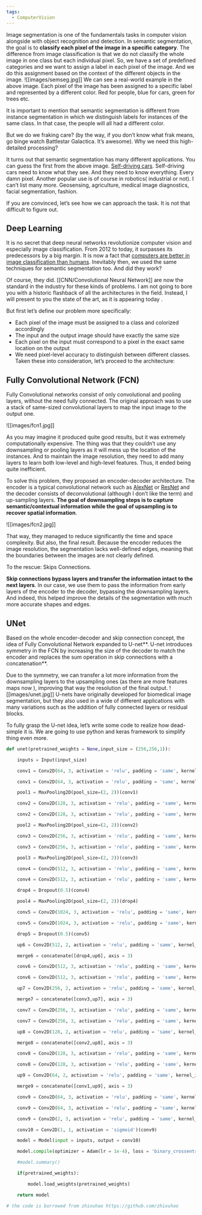 ```yaml
---
tags:
  - ComputerVision
---
```

Image segmentation is one of the fundamentals tasks in computer vision alongside with object recognition and detection. In semantic segmentation, the goal is to **classify each pixel of the image in a specific category**. The difference from image classification is that we do not classify the whole image in one class but each individual pixel. So, we have a set of predefined categories and we want to assign a label in each pixel of the image. And we do this assignment based on the context of the different objects in the image.
![[images/semseg.jpg]]
We can see a real-world example in the above image. Each pixel of the image has been assigned to a specific label and represented by a different color. Red for people, blue for cars, green for trees etc.

It is important to mention that semantic segmentation is different from instance segmentation in which we distinguish labels for instances of the same class. In that case, the people will all had a different color.

But we do we fraking care? (by the way, if you don’t know what frak means, go binge watch Battlestar Galactica. It’s awesome). Why we need this high-detailed processing?

It turns out that semantic segmentation has many different applications. You can guess the first from the above image. [Self-driving cars](https://theaisummer.com/Self_driving_cars/). Self-driving cars need to know what they see. And they need to know everything. Every damn pixel. Another popular use is of course in robotics( industrial or not). I can’t list many more. Geosensing, agriculture, medical image diagnostics, facial segmentation, fashion.

If you are convinced, let’s see how we can approach the task. It is not that difficult to figure out.
## Deep Learning
It is no secret that deep neural networks revolutionize computer vision and especially image classification. From 2012 to today, it surpasses its predecessors by a big margin. It is now a fact that [computers are better in image classification than humans](https://www.theguardian.com/global/2015/may/13/baidu-minwa-supercomputer-better-than-humans-recognising-images). Inevitably then, we used the same techniques for semantic segmentation too. And did they work?

Of course, they did. [[CNN/Convolutional Neural Network]] are now the standard in the industry for these kinds of problems. I am not going to bore you with a historic flashback of all the architectures in the field. Instead, I will present to you the state of the art, as it is appearing today .

But first let’s define our problem more specifically:
- Each pixel of the image must be assigned to a class and colorized accordingly
- The input and the output image should have exactly the same size
- Each pixel on the input must correspond to a pixel in the exact same location on the output
- We need pixel-level accuracy to distinguish between different classes.
Taken these into consideration, let’s proceed to the architecture:
## Fully Convolutional Network (FCN)
Fully Convolutional networks consist of only convolutional and pooling layers, without the need fully connected. The original approach was to use a stack of same-sized convolutional layers to map the input image to the output one.

![[images/fcn1.jpg]]

As you may imagine it produced quite good results, but it was extremely computationally expensive. The thing was that they couldn’t use any downsampling or pooling layers as it will mess up the location of the instances. And to maintain the image resolution, they need to add many layers to learn both low-level and high-level features. Thus, it ended being quite inefficient.

To solve this problem, they proposed an encoder-decoder architecture. The encoder is a typical convolutional network such as [AlexNet](https://papers.nips.cc/paper/4824-imagenet-classification-with-deep-convolutional-neural-networks.pdf) or [ResNet](https://towardsdatascience.com/an-overview-of-resnet-and-its-variants-5281e2f56035 ) and the decoder consists of deconvolutional (although I don’t like the term) and up-sampling layers. **The goal of downsampling steps is to capture semantic/contextual information while the goal of upsampling is to recover spatial information**.

![[images/fcn2.jpg]]

That way, they managed to reduce significantly the time and space complexity. But also, the final result. Because the encoder reduces the image resolution, the segmentation lacks well-defined edges, meaning that the boundaries between the images are not clearly defined.

To the rescue: Skips Connections.

**Skip connections bypass layers and transfer the information intact to the next layers**. In our case, we use them to pass the information from early layers of the encoder to the decoder, bypassing the downsampling layers. And indeed, this helped improve the details of the segmentation with much more accurate shapes and edges.
## UNet
Based on the whole encoder-decoder and skip connection concept, the idea of Fully Convolutional Network expanded to U-net**. U-net introduces symmetry in the FCN by increasing the size of the decoder to match the encoder and replaces the sum operation in skip connections with a concatenation**.

Due to the symmetry, we can transfer a lot more information from the downsampling layers to the upsampling ones (as there are more features maps now ), improving that way the resolution of the final output.
![[images/unet.jpg]]
U-nets have originally developed for biomedical image segmentation, but they also used in a wide of different applications with many variations such as the addition of fully connected layers or residual blocks.

To fully grasp the U-net idea, let’s write some code to realize how dead-simple it is. We are going to use python and keras framework to simplify thing even more.
```python
def unet(pretrained_weights = None,input_size = (256,256,1)):

    inputs = Input(input_size)

    conv1 = Conv2D(64, 3, activation = 'relu', padding = 'same', kernel_initializer = 'he_normal')(inputs)

    conv1 = Conv2D(64, 3, activation = 'relu', padding = 'same', kernel_initializer = 'he_normal')(conv1)

    pool1 = MaxPooling2D(pool_size=(2, 2))(conv1)

    conv2 = Conv2D(128, 3, activation = 'relu', padding = 'same', kernel_initializer = 'he_normal')(pool1)

    conv2 = Conv2D(128, 3, activation = 'relu', padding = 'same', kernel_initializer = 'he_normal')(conv2)

    pool2 = MaxPooling2D(pool_size=(2, 2))(conv2)

    conv3 = Conv2D(256, 3, activation = 'relu', padding = 'same', kernel_initializer = 'he_normal')(pool2)

    conv3 = Conv2D(256, 3, activation = 'relu', padding = 'same', kernel_initializer = 'he_normal')(conv3)

    pool3 = MaxPooling2D(pool_size=(2, 2))(conv3)

    conv4 = Conv2D(512, 3, activation = 'relu', padding = 'same', kernel_initializer = 'he_normal')(pool3)

    conv4 = Conv2D(512, 3, activation = 'relu', padding = 'same', kernel_initializer = 'he_normal')(conv4)

    drop4 = Dropout(0.5)(conv4)

    pool4 = MaxPooling2D(pool_size=(2, 2))(drop4)

    conv5 = Conv2D(1024, 3, activation = 'relu', padding = 'same', kernel_initializer = 'he_normal')(pool4)

    conv5 = Conv2D(1024, 3, activation = 'relu', padding = 'same', kernel_initializer = 'he_normal')(conv5)

    drop5 = Dropout(0.5)(conv5)

    up6 = Conv2D(512, 2, activation = 'relu', padding = 'same', kernel_initializer = 'he_normal')(UpSampling2D(size = (2,2))(drop5))

    merge6 = concatenate([drop4,up6], axis = 3)

    conv6 = Conv2D(512, 3, activation = 'relu', padding = 'same', kernel_initializer = 'he_normal')(merge6)

    conv6 = Conv2D(512, 3, activation = 'relu', padding = 'same', kernel_initializer = 'he_normal')(conv6)

    up7 = Conv2D(256, 2, activation = 'relu', padding = 'same', kernel_initializer = 'he_normal')(UpSampling2D(size = (2,2))(conv6))

    merge7 = concatenate([conv3,up7], axis = 3)

    conv7 = Conv2D(256, 3, activation = 'relu', padding = 'same', kernel_initializer = 'he_normal')(merge7)

    conv7 = Conv2D(256, 3, activation = 'relu', padding = 'same', kernel_initializer = 'he_normal')(conv7)

    up8 = Conv2D(128, 2, activation = 'relu', padding = 'same', kernel_initializer = 'he_normal')(UpSampling2D(size = (2,2))(conv7))

    merge8 = concatenate([conv2,up8], axis = 3)

    conv8 = Conv2D(128, 3, activation = 'relu', padding = 'same', kernel_initializer = 'he_normal')(merge8)

    conv8 = Conv2D(128, 3, activation = 'relu', padding = 'same', kernel_initializer = 'he_normal')(conv8)

    up9 = Conv2D(64, 2, activation = 'relu', padding = 'same', kernel_initializer = 'he_normal')(UpSampling2D(size = (2,2))(conv8))

    merge9 = concatenate([conv1,up9], axis = 3)

    conv9 = Conv2D(64, 3, activation = 'relu', padding = 'same', kernel_initializer = 'he_normal')(merge9)

    conv9 = Conv2D(64, 3, activation = 'relu', padding = 'same', kernel_initializer = 'he_normal')(conv9)

    conv9 = Conv2D(2, 3, activation = 'relu', padding = 'same', kernel_initializer = 'he_normal')(conv9)

    conv10 = Conv2D(1, 1, activation = 'sigmoid')(conv9)

    model = Model(input = inputs, output = conv10)

    model.compile(optimizer = Adam(lr = 1e-4), loss = 'binary_crossentropy', metrics = ['accuracy'])

    #model.summary()

    if(pretrained_weights):

        model.load_weights(pretrained_weights)

    return model

# the code is borrowed from zhixuhao https://github.com/zhixuhao
```